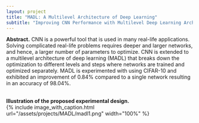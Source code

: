 ```yaml
---
layout: project
title: "MADL: A Multilevel Architecture of Deep Learning"	
subtitle: "Improving CNN Performance with Multilevel Deep Learning Architecture (MADL)"
---
```

<script src="https://cdn.mathjax.org/mathjax/latest/MathJax.js?config=TeX-AMS-MML_HTMLorMML" type="text/javascript"></script>

**Abstract.**
CNN is a powerful tool that is used in many real-life applications. Solving complicated real-life problems requires deeper and larger networks, and hence, a larger number of parameters to optimize. CNN is extended to a multilevel architecture of deep learning (MADL) that breaks down the optimization to different levels and steps where networks are trained and optimized separately. MADL is experimented with using CIFAR-10 and exhibited an improvement of 0.84% compared to a single network resulting in an accuracy of 98.04%.
<br/> &nbsp;&nbsp;&nbsp;&nbsp;
<!-- In this work, we propose a new experimental design for testing whether SUTVA holds, without making any assumptions on how treatment effects may spill over between the treatment and the control group.
To achieve this, we simultaneously run both a completely randomized and a cluster-based randomized experiment, and then we compare the difference of the resulting estimates. We present a statistical test for measuring the significance of this difference and offer theoretical bounds on the Type I error rate.
<br/> &nbsp;&nbsp;&nbsp;&nbsp;
We provide practical guidelines for implementing our methodology on large-scale experimentation platforms.
Importantly, the proposed methodology can be applied to settings in which a network is not necessarily observed but, if available, can be used in the analysis.
Finally, we deploy this design to LinkedIn's experimentation platform and apply it to two online experiments, highlighting the presence of network effects and bias in standard A/B testing approaches in a real-world setting. -->

<!-- This work is part of a two-paper series.
In the <a href="https://arxiv.org/abs/1704.01190" target="_blank">first paper</a> we introduce the methodology and main theoretical results and
in the <a href="{{ '/assets/publications/2017_detecting_network_effects/paper.pdf' | prepend: site.baseurl }}" target="_blank">second paper</a> we present implementation guidelines for using the methodology on large-scale experimentation platforms. -->

**Illustration of the proposed experimental design.** <br/>
{%
	include image_with_caption.html
	url="/assets/projects/MADL/madl1.png"
	width="100%"
%}
<!-- **(A)** Graph of all units and the connections between them; the dashed circles represent (equally-sized) clusters. <br/>
**(B)** Assigning clusters to treatment arms: completely randomized (CR) and cluster-based randomized assignment (CBR). <br/>
**(C)** Assigning units to treatment buckets---treatment and control---using the corresponding strategy. <br/>
**(D)** Computing the treatment effect within each treatment arm: $$\hat \mu_{cr}$$ and $$\hat \mu_{cbr}$$, and variance: $$\hat \sigma^2_{cr}$$ and $$\hat \sigma^2_{cbr}$$. <br/>
**(E)** Computing the difference of the estimates from each treatment arm: $$\Delta = \hat \mu_{cr} - \hat \mu_{cbr}$$, and the total variance: $$\hat \sigma^2 = \hat \sigma^2_{cr} + \hat \sigma^2_{cbr}$$. <br/> -->

<!-- **Short video describing the work. Recorded for KDD'17.** <br/>
<iframe width="560" height="315" src="https://www.youtube.com/embed/E3yiKJCgLE4" frameborder="0" allowfullscreen></iframe> -->

